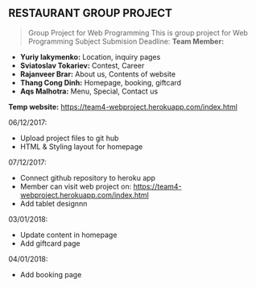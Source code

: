 ## RESTAURANT GROUP PROJECT
> Group Project for Web Programming
This is group project for Web Programming Subject
Submision Deadline: 
**Team Member:** 
- **Yuriy Iakymenko:** Location, inquiry pages
- **Sviatoslav Tokariev:** Contest, Career
- **Rajanveer Brar:** About us, Contents of website
- **Thang Cong Dinh:** Homepage, booking, giftcard
- **Aqs Malhotra:** Menu, Special, Contact us

**Temp website:** https://team4-webproject.herokuapp.com/index.html

06/12/2017:
- Upload project files to git hub
- HTML & Styling layout for homepage

07/12/2017:
- Connect github repository to heroku app
- Member can visit web project on: https://team4-webproject.herokuapp.com/index.html
- Add tablet designnn

03/01/2018:

- Update content in homepage
- Add giftcard page

04/01/2018:

- Add booking page
